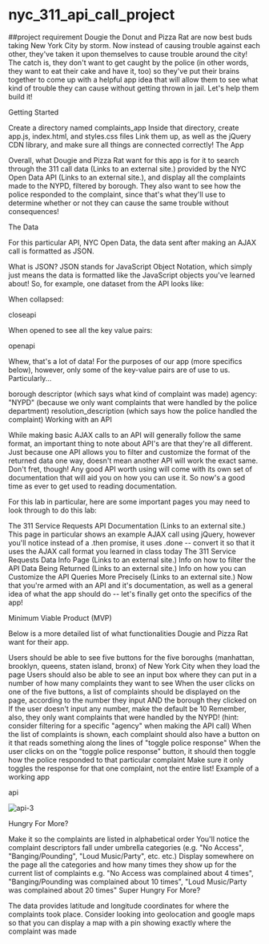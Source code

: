 # nyc_311_api_call_project
##project requirement
Dougie the Donut and Pizza Rat are now best buds taking New York City by storm. Now instead of causing trouble against each other, they've taken it upon themselves to cause trouble around the city! The catch is, they don't want to get caught by the police (in other words, they want to eat their cake and have it, too) so they've put their brains together to come up with a helpful app idea that will allow them to see what kind of trouble they can cause without getting thrown in jail. Let's help them build it!

Getting Started

Create a directory named complaints_app
Inside that directory, create app.js, index.html, and styles.css files
Link them up, as well as the jQuery CDN library, and make sure all things are connected correctly!
The App

Overall, what Dougie and Pizza Rat want for this app is for it to search through the 311 call data (Links to an external site.) provided by the NYC Open Data API (Links to an external site.), and display all the complaints made to the NYPD, filtered by borough. They also want to see how the police responded to the complaint, since that's what they'll use to determine whether or not they can cause the same trouble without consequences!

The Data

For this particular API, NYC Open Data, the data sent after making an AJAX call is formatted as JSON.

What is JSON?
JSON stands for JavaScript Object Notation, which simply just means the data is formatted like the JavaScript objects you've learned about! So, for example, one dataset from the API looks like:

When collapsed:

closeapi

When opened to see all the key value pairs: 

openapi

Whew, that's a lot of data! For the purposes of our app (more specifics below), however, only some of the key-value pairs are of use to us. Particularly...

borough
descriptor (which says what kind of complaint was made)
agency: "NYPD" (because we only want complaints that were handled by the police department)
resolution_description (which says how the police handled the complaint)
Working with an API

While making basic AJAX calls to an API will generally follow the same format, an important thing to note about API's are that they're all different. Just because one API allows you to filter and customize the format of the returned data one way, doesn't mean another API will work the exact same. Don't fret, though! Any good API worth using will come with its own set of documentation that will aid you on how you can use it. So now's a good time as ever to get used to reading documentation.

For this lab in particular, here are some important pages you may need to look through to do this lab:

The 311 Service Requests API Documentation (Links to an external site.)
This page in particular shows an example AJAX call using jQuery, however you'll notice instead of a .then promise, it uses .done -- convert it so that it uses the AJAX call format you learned in class today
The 311 Service Requests Data Info Page (Links to an external site.)
Info on how to filter the API Data Being Returned (Links to an external site.)
Info on how you can Customize the API Queries More Precisely (Links to an external site.)
Now that you're armed with an API and it's documentation, as well as a general idea of what the app should do -- let's finally get onto the specifics of the app!

Minimum Viable Product (MVP)

Below is a more detailed list of what functionalities Dougie and Pizza Rat want for their app.

Users should be able to see five buttons for the five boroughs (manhattan, brooklyn, queens, staten island, bronx) of New York City when they load the page
Users should also be able to see an input box where they can put in a number of how many complaints they want to see
When the user clicks on one of the five buttons, a list of complaints should be displayed on the page, according to the number they input AND the borough they clicked on
If the user doesn't input any number, make the default be 10
Remember, also, they only want complaints that were handled by the NYPD! (hint: consider filtering for a specific "agency" when making the API call)
When the list of complaints is shown, each complaint should also have a button on it that reads something along the lines of "toggle police response"
When the user clicks on on the "toggle police response" button, it should then toggle how the police responded to that particular complaint
Make sure it only toggles the response for that one complaint, not the entire list!
Example of a working app

api

 ![api-3](https://user-images.githubusercontent.com/36967751/153768324-c9bf82fe-3875-463f-87c0-bf6ea401a015.gif)


Hungry For More?

Make it so the complaints are listed in alphabetical order
You'll notice the complaint descriptors fall under umbrella categories (e.g. "No Access", "Banging/Pounding", "Loud Music/Party", etc. etc.)
Display somewhere on the page all the categories and how many times they show up for the current list of complaints
e.g. "No Access was complained about 4 times", "Banging/Pounding was complained about 10 times", "Loud Music/Party was complained about 20 times"
Super Hungry For More?

The data provides latitude and longitude coordinates for where the complaints took place. Consider looking into geolocation and google maps so that you can display a map with a pin showing exactly where the complaint was made

